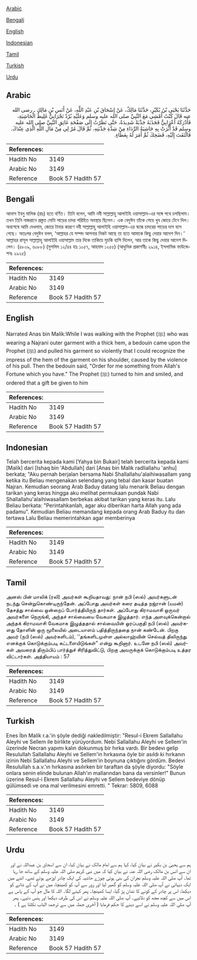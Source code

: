 [Arabic](#arabic)

[Bengali](#bengali)

[English](#english)

[Indonesian](#indonesian)

[Tamil](#tamil)

[Turkish](#turkish)

[Urdu](#urdu)

## Arabic


<div dir="rtl" lang="ar" style={{fontSize:'larger',backgroundColor:'#f8f9fa',padding:20}}>
حَدَّثَنَا يَحْيَى بْنُ بُكَيْرٍ، حَدَّثَنَا مَالِكٌ، عَنْ إِسْحَاقَ بْنِ عَبْدِ اللَّهِ، عَنْ أَنَسِ بْنِ مَالِكٍ ـ رضى الله عنه قَالَ كُنْتُ أَمْشِي مَعَ النَّبِيِّ صلى الله عليه وسلم وَعَلَيْهِ بُرْدٌ نَجْرَانِيٌّ غَلِيظُ الْحَاشِيَةِ، فَأَدْرَكَهُ أَعْرَابِيٌّ فَجَذَبَهُ جَذْبَةً شَدِيدَةً، حَتَّى نَظَرْتُ إِلَى صَفْحَةِ عَاتِقِ النَّبِيِّ صلى الله عليه وسلم قَدْ أَثَّرَتْ بِهِ حَاشِيَةُ الرِّدَاءِ مِنْ شِدَّةِ جَذْبَتِهِ، ثُمَّ قَالَ مُرْ لِي مِنْ مَالِ اللَّهِ الَّذِي عِنْدَكَ‏.‏ فَالْتَفَتَ إِلَيْهِ، فَضَحِكَ ثُمَّ أَمَرَ لَهُ بِعَطَاءٍ‏.‏
</div>
<div style={{backgroundColor:'#f8f9fa',padding:20, marginBottom: 10}}><table> <thead> <tr> <th>References:</th> <th></th> </tr> </thead> <tbody><tr><td>Hadith No</td><td>3149</td></tr><tr><td>Arabic No</td><td>3149</td></tr><tr><td>Reference</td><td>Book 57 Hadith 57</td></tr></tbody></table></div>

## Bengali


<div dir="ltr" lang="bn" style={{fontSize:'larger',backgroundColor:'#f8f9fa',padding:20}}>
আনাস ইবনু মালিক (রাঃ) হতে বর্ণিত। তিনি বলেন, আমি নবী সাল্লাল্লাহু আলাইহি ওয়াসাল্লাম-এর সঙ্গে পথে চলছিলাম। তখন তিনি নাজরানে প্রস্তুত মোটা পাড়ের চাদর পরিহিত অবস্থায় ছিলেন। এক বেদুঈন তাঁকে পেয়ে খুব জোরে টেনে দিল। অবশেষে আমি দেখলাম, জোরে টানার কারণে নবী সাল্লাল্লাহু আলাইহি ওয়াসাল্লাম-এর স্কন্ধে চাদরের পাড়ের দাগ বসে গেছে। অতঃপর বেদুঈন বলল, ‘আল্লাহর যে সম্পদ আপনার নিকট আছে তা হতে আমাকে কিছু দেয়ার আদেশ দিন।’ আল্লাহর রাসূল সাল্লাল্লাহু আলাইহি ওয়াসাল্লাম তার দিকে তাকিয়ে মুচকি হাসি দিলেন, আর তাকে কিছু দেয়ার আদেশ দিলেন। (৫৮০৯, ৬০৮৮) (মুসলিম ১২/৪৪ হাঃ ১০৫৭, আহমাদ ১২৫৫) (আধুনিক প্রকাশনীঃ ২৯১৪, ইসলামিক ফাউন্ডেশনঃ ২৯২৫)
</div>
<div style={{backgroundColor:'#f8f9fa',padding:20, marginBottom: 10}}><table> <thead> <tr> <th>References:</th> <th></th> </tr> </thead> <tbody><tr><td>Hadith No</td><td>3149</td></tr><tr><td>Arabic No</td><td>3149</td></tr><tr><td>Reference</td><td>Book 57 Hadith 57</td></tr></tbody></table></div>

## English


<div dir="ltr" lang="en" style={{fontSize:'larger',backgroundColor:'#f8f9fa',padding:20}}>
Narrated Anas bin Malik:While I was walking with the Prophet (ﷺ) who was wearing a Najrani outer garment with a thick hem, a bedouin came upon the Prophet (ﷺ) and pulled his garment so violently that I could recognize the impress of the hem of the garment on his shoulder, caused by the violence of his pull. Then the bedouin said, "Order for me something from Allah's Fortune which you have." The Prophet (ﷺ) turned to him and smiled, and ordered that a gift be given to him
</div>
<div style={{backgroundColor:'#f8f9fa',padding:20, marginBottom: 10}}><table> <thead> <tr> <th>References:</th> <th></th> </tr> </thead> <tbody><tr><td>Hadith No</td><td>3149</td></tr><tr><td>Arabic No</td><td>3149</td></tr><tr><td>Reference</td><td>Book 57 Hadith 57</td></tr></tbody></table></div>

## Indonesian


<div dir="ltr" lang="id" style={{fontSize:'larger',backgroundColor:'#f8f9fa',padding:20}}>
Telah bercerita kepada kami [Yahya bin Bukair] telah bercerita kepada kami [Malik] dari [Ishaq bin 'Abdullah] dari [Anas bin Malik radliallahu 'anhu] berkata; "Aku pernah berjalan bersama Nabi Shallallahu'alaihiwasallam yang ketika itu Beliau mengenakan selendang yang tebal dan kasar buatan Najran. Kemudian seorang Arab Baduy datang lalu menarik Beliau dengan tarikan yang keras hingga aku melihat permukaan pundak Nabi Shallallahu'alaihiwasallam berbekas akibat tarikan yang keras itu. Lalu Beliau berkata: "Perintahkanlah, agar aku diberikan harta Allah yang ada padamu". Kemudian Beliau memandang kepada orang Arab Baduy itu dan tertawa Lalu Beliau memerintahkan agar memberinya
</div>
<div style={{backgroundColor:'#f8f9fa',padding:20, marginBottom: 10}}><table> <thead> <tr> <th>References:</th> <th></th> </tr> </thead> <tbody><tr><td>Hadith No</td><td>3149</td></tr><tr><td>Arabic No</td><td>3149</td></tr><tr><td>Reference</td><td>Book 57 Hadith 57</td></tr></tbody></table></div>

## Tamil


<div dir="ltr" lang="ta" style={{fontSize:'larger',backgroundColor:'#f8f9fa',padding:20}}>
அனஸ் பின் மாலிக் (ரலி) அவர்கள் கூறியதாவது: நான் நபி (ஸல்) அவர்களுடன் நடந்து சென்றுகொண்டிருந்தேன். அப்போது அவர்கள் கரை தடித்த நஜ்ரான் (யமன்) தேசத்து சால்வை ஒன்றைப் போர்த்தியிருந் தார்கள். அப்போது கிராமவாசி ஒருவர் அவர்களை நெருங்கி, அந்தச் சால்வையை வேகமாக இழுத்தார். எந்த அளவுக்கென்றால் அந்தக் கிராமவாசி வேகமாக இழுத்ததால் சால்வையின் ஓரப்பகுதி நபி (ஸல்) அவர்களது தோளின் ஒரு மூலையில் அடையாளம் பதித்திருந்ததை நான் கண்டேன். பிறகு அவர் (நபி (ஸல்) அவர்களிடம்), ‘‘தங்களிடமுள்ள அல்லாஹ்வின் செல்வத் திலிருந்து எனக்குக் கொடுக்கும்படி கட்டளையிடுங்கள்” என்று கூறினார். உடனே நபி (ஸல்) அவர்கள் அவரைத் திரும்பிப் பார்த்துச் சிரித்துவிட்டு, பிறகு அவருக்குக் கொடுக்கும்படி உத்தர விட்டார்கள். அத்தியாயம் : 57
</div>
<div style={{backgroundColor:'#f8f9fa',padding:20, marginBottom: 10}}><table> <thead> <tr> <th>References:</th> <th></th> </tr> </thead> <tbody><tr><td>Hadith No</td><td>3149</td></tr><tr><td>Arabic No</td><td>3149</td></tr><tr><td>Reference</td><td>Book 57 Hadith 57</td></tr></tbody></table></div>

## Turkish


<div dir="ltr" lang="tr" style={{fontSize:'larger',backgroundColor:'#f8f9fa',padding:20}}>
Enes İbn Malik r.a.'in şöyle dediği nakledilmiştir: "Resul-i Ekrem Sallallahu Aleyhi ve Sellem ile birlikte yürüyordum. Nebi Sallallahu Aleyhi ve Sellem'in üzerinde Necran yapımı kalın dokunmuş bir hırka vardı. Bir bedevı gelip Resulullah Sallallahu Aleyhi ve Sellem'in hırkasına öyle bir asıldı ki hırkanın izinin Nebi Sallallahu Aleyhi ve Sellem'in boynuna çıktığını gördüm. Bedevi Resulullah s.a.v.'ın hırkasına asılırken bir taraftan da şöyle diyordu: "Söyle onlara senin elinde bulunan Allah'ın mallarından bana da versinler!" Bunun üzerine Resul-i Ekrem Sallallahu Aleyhi ve Sellem bedeviye dönüp gülümsedi ve ona mal verilmesini emretti. " Tekrar: 5809, 6088
</div>
<div style={{backgroundColor:'#f8f9fa',padding:20, marginBottom: 10}}><table> <thead> <tr> <th>References:</th> <th></th> </tr> </thead> <tbody><tr><td>Hadith No</td><td>3149</td></tr><tr><td>Arabic No</td><td>3149</td></tr><tr><td>Reference</td><td>Book 57 Hadith 57</td></tr></tbody></table></div>

## Urdu


<div dir="rtl" lang="ur" style={{fontSize:'larger',backgroundColor:'#f8f9fa',padding:20}}>
ہم سے یحییٰ بن بکیر نے بیان کیا، کہا ہم سے امام مالک نے بیان کیا، ان سے اسحاق بن عبداللہ نے اور ان سے انس بن مالک رضی اللہ عنہ نے بیان کیا کہ میں نبی کریم صلی اللہ علیہ وسلم کے ساتھ جا رہا تھا۔ آپ صلی اللہ علیہ وسلم نجران کی بنی ہوئی چوڑے حاشیہ کی ایک چادر اوڑھے ہوئے تھے۔ اتنے میں ایک دیہاتی نے آپ صلی اللہ علیہ وسلم کو گھیر لیا اور زور سے آپ کو کھینچا، میں نے آپ کے شانے کو دیکھا، اس پر چادر کے کونے کا نشان پڑ گیا، ایسا کھینچا۔ پھر کہنے لگا۔ اللہ کا مال جو آپ کے پاس ہے اس میں سے کچھ مجھ کو دلائیے۔ آپ صلی اللہ علیہ وسلم نے اس کی طرف دیکھا اور ہنس دئیے۔ پھر آپ صلی اللہ علیہ وسلم نے اسے دینے کا حکم فرمایا ( آخری جملہ میں سے ترجمۃ الباب نکلتا ہے ) ۔
</div>
<div style={{backgroundColor:'#f8f9fa',padding:20, marginBottom: 10}}><table> <thead> <tr> <th>References:</th> <th></th> </tr> </thead> <tbody><tr><td>Hadith No</td><td>3149</td></tr><tr><td>Arabic No</td><td>3149</td></tr><tr><td>Reference</td><td>Book 57 Hadith 57</td></tr></tbody></table></div>